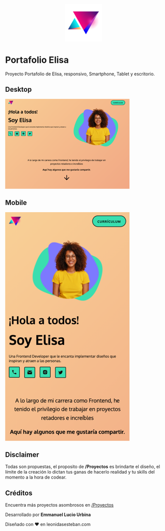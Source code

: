 <div align="center">
<img width="120px"  src="https://raw.githubusercontent.com/no-te-rindas/logo/main/Logo/LeonidasEsteban-destello-envolvente-cuadrada.png" />
</div>

# Portafolio Elisa

Proyecto Portafolio de Elisa, responsivo, Smartphone, Tablet y escritorio.

## Desktop

<img width="400px"  src="https://github.com/no-te-rindas/imagenes/blob/main/Readmes/elisa/elisa-desktop.png?raw=true" />

## Mobile

<img width="400px"  src="https://github.com/no-te-rindas/imagenes/blob/main/Readmes/elisa/elisa-mobile.png?raw=true" />

## Disclaimer

Todas son propuestas, el proposito de **/Proyectos** es brindarte el diseño, el límite de la creación lo dictan tus ganas de hacerlo realidad y tu skills del momento a la hora de codear.



## Créditos

Encuentra más proyectos asombrosos en [/Proyectos](https://leonidasesteban.com/proyectos)

Desarrollado por **Emmanuel Lucio Urbina**

Diseñado con ♥️ en leonidasesteban.com

